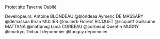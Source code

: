 Projet site Taverne Oublié

Devellopeurs:
Antoine BLONDEAU @blondeaa
Aymeric DE MASSARY @demassaa
Brian MULIER @mulierb
Florent RICQUET @ricquetf
Guillaume MATTANA @mattanag
Luca CORBEAU @corbeaul
Quentin MUDRY @mudryq
Thibaut depommier @tanguy.depommier


